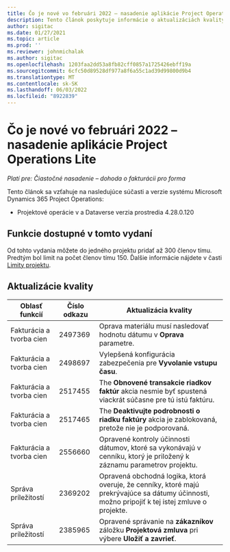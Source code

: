 ```yaml
---
title: Čo je nové vo februári 2022 – nasadenie aplikácie Project Operations Lite
description: Tento článok poskytuje informácie o aktualizáciách kvality, ktoré sú k dispozícii vo vydaní zjednodušeného nasadenia Project Operations z februára 2022.
author: sigitac
ms.date: 01/27/2021
ms.topic: article
ms.prod: ''
ms.reviewer: johnmichalak
ms.author: sigitac
ms.openlocfilehash: 1203faa2dd53a8fb82cff0857a1725426ebff19a
ms.sourcegitcommit: 6cfc50d89528df977a8f6a55c1ad39d99800d9b4
ms.translationtype: MT
ms.contentlocale: sk-SK
ms.lasthandoff: 06/03/2022
ms.locfileid: "8922839"
---
```

# <a name="whats-new-february-2022---project-operations-lite-deployment"></a>Čo je nové vo februári 2022 – nasadenie aplikácie Project Operations Lite

_Platí pre: Čiastočné nasadenie – dohoda o fakturácii pro forma_

Tento článok sa vzťahuje na nasledujúce súčasti a verzie systému Microsoft Dynamics 365 Project Operations:

- Projektové operácie v a Dataverse verzia prostredia 4.28.0.120

## <a name="features-included-in-this-release"></a>Funkcie dostupné v tomto vydaní

Od tohto vydania môžete do jedného projektu pridať až 300 členov tímu. Predtým bol limit na počet členov tímu 150. Ďalšie informácie nájdete v časti [Limity projektu](../../project-management/create-wbs.md#project-limitations).

## <a name="quality-updates"></a>Aktualizácie kvality

| Oblasť funkcií | Číslo odkazu | Aktualizácia kvality |
| --- | --- | --- |
| Fakturácia a tvorba cien | 2497369 | Oprava materiálu musí nasledovať hodnotu dátumu v **Oprava** parametre. |
| Fakturácia a tvorba cien | 2498697 | Vylepšená konfigurácia zabezpečenia pre **Vyvolanie vstupu času**. |
| Fakturácia a tvorba cien | 2517455 | The **Obnovené transakcie riadkov faktúr** akcia nesmie byť spustená viackrát súčasne pre tú istú faktúru. |
| Fakturácia a tvorba cien | 2517465 | The **Deaktivujte podrobnosti o riadku faktúry** akcia je zablokovaná, pretože nie je podporovaná. |
| Fakturácia a tvorba cien | 2556660 | Opravené kontroly účinnosti dátumov, ktoré sa vykonávajú v cenníku, ktorý je priložený k záznamu parametrov projektu. |
| Správa príležitostí | 2369202 | Opravená obchodná logika, ktorá overuje, že cenníky, ktoré majú prekrývajúce sa dátumy účinnosti, možno pripojiť k tej istej zmluve o projekte. |
| Správa príležitostí | 2385965 | Opravené správanie na **zákazníkov** záložku **Projektová zmluva** pri výbere **Uložiť a zavrieť**. |
